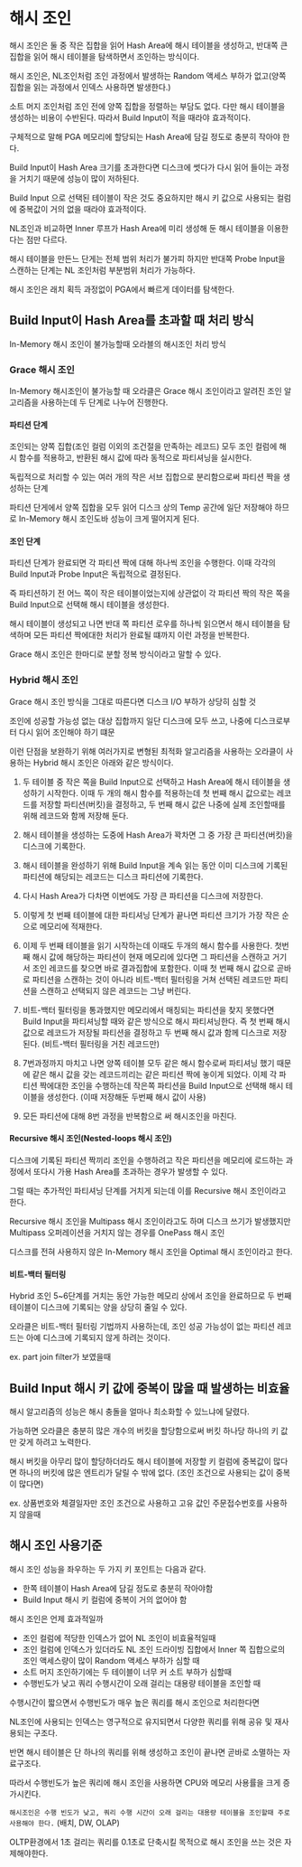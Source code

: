 # 해시 조인

해시 조인은 둘 중 작은 집합을 읽어 Hash Area에 해시 테이블을 생성하고, 반대쪽 큰 집합을 읽어 해시 테이블을 탐색하면서 조인하는 방식이다.

해시 조인은, NL조인처럼 조인 과정에서 발생하는 Random 액세스 부하가 없고(양쪽 집합을 읽는 과정에서 인덱스 사용하면 발생한다.)

소트 머지 조인처럼 조인 전에 양쪽 집합을 정렬하는 부담도 없다. 다만 해시 테이블을 생성하는 비용이 수반된다. 따라서 Build Input이 적을 때라야 효과적이다.

구체적으로 말해 PGA 메모리에 할당되는 Hash Area에 담길 정도로 충분히 작아야 한다.

Build Input이 Hash Area 크기를 초과한다면 디스크에 썻다가 다시 읽어 들이는 과정을 거치기 때문에 성능이 많이 저하된다.

Build Input 으로 선택된 테이블이 작은 것도 중요하지만 해시 키 값으로 사용되는 컬럼에 중복값이 거의 없을 때라야 효과적이다.

NL조인과 비교하면 Inner 루프가 Hash Area에 미리 생성해 둔 해시 테이블을 이용한다는 점만 다르다.

해시 테이블을 만든느 단게는 전체 범위 처리가 불가피 하지만 반대쪽 Probe Input을 스캔하는 단계는 NL 조인처럼 부분범위 처리가 가능하다.

해시 조인은 래치 획득 과정없이 PGA에서 빠르게 데이터를 탐색한다.

## Build Input이 Hash Area를 초과할 때 처리 방식

In-Memory 해시 조인이 불가능할때 오라블의 해시조인 처리 방식

### Grace 해시 조인

In-Memory 해시조인이 불가능할 때 오라클은 Grace 해시 조인이라고 알려진 조인 알고리즘을 사용하는데 두 단계로 나누어 진행한다.

#### 파티션 단계

조인되는 양쪽 집합(조인 컬럼 이외의 조건절을 만족하는 레코드) 모두 조인 컬럼에 해시 함수를 적용하고, 반환된 해시 값에 따라 동적으로 파티셔닝을 실시한다.

독립적으로 처리할 수 있는 여러 개의 작은 서브 집합으로 분리함으로써 파티션 짝을 생성하는 단계

파티션 단게에서 양쪽 집합을 모두 읽어 디스크 상의 Temp 공간에 일단 저장해야 하므로 In-Memory 해시 조인도바 성능이 크게 떨어지게 된다.

#### 조인 단계

파티션 단계가 완료되면 각 파티션 짝에 대해 하나씩 조인을 수행한다. 이때 각각의 Build Input과 Probe Input은 독립적으로 결정된다.

즉 파티션하기 전 어느 쪽이 작은 테이블이었는지에 상관없이 각 파티션 짝의 작은 쪽을 Build Input으로 선택해 해시 테이블을 생성한다.

해시 테이블이 생성되고 나면 반대 쪽 파티션 로우를 하나씩 읽으면서 해시 테이블을 탐색하며 모든 파티션 짝에대한 처리가 완료될 떄까지 이런 과정을 반복한다.

Grace 해시 조인은 한마디로 분할 정복 방식이라고 말할 수 있다.

### Hybrid 해시 조인

Grace 해시 조인 방식을 그대로 따른다면 디스크 I/O 부하가 상당히 심할 것

조인에 성공할 가능성 없는 대상 집합까지 일단 디스크에 모두 쓰고, 나중에 디스크로부터 다시 읽어 조인해야 하기 떄문

이런 단점을 보완하기 위해 여러가지로 변형된 최적화 알고리즘을 사용하는 오라클이 사용하는 Hybrid 해시 조인은 아래와 같은 방식이다.

1. 두 테이블 중 작은 쪽을 Build Input으로 선택하고 Hash Area에 해시 테이블을 생성하기 시작한다. 이때 두 개의 해시 함수를 적용하는데 첫 번째 해시 값으로는 레코드를 저장할 파티션(버킷)을 결정하고, 두 번째 해시 값은 나중에 실제 조인할때를 위해 레코드와 함께 저장해 둔다.

2. 해시 테이블을 생성하는 도중에 Hash Area가 꽉차면 그 중 가장 큰 파티션(버킷)을 디스크에 기록한다.

3. 해시 테이블을 완성하기 위해 Build Input을 계속 읽는 동안 이미 디스크에 기록된 파티션에 해당되는 레코드는 디스크 파티션에 기록한다.

4. 다시 Hash Area가 다차면 이번에도 가장 큰 파티션을 디스크에 저장한다.

5. 이렇게 첫 번째 테이블에 대한 파티셔닝 단계가 끝나면 파티션 크기가 가장 작은 순으로 메모리에 적재한다.

6. 이제 두 번째 테이블을 읽기 시작하는데 이때도 두개의 해시 함수를 사용한다. 첫번째 해시 값에 해당하는 파티션이 현재 메모리에 있다면 그 파티션을 스캔하고 거기서 조인 레코드를 찾으면 바로 결과집합에 포함한다. 이때 첫 번째 해시 값으로 곧바로 파티션을 스캔하는 것이 아니라 비트-백터 필터링을 거쳐 선택된 레코드만 파티션을 스캔하고 선택되지 않은 레코드는 그냥 버린다.

7. 비트-백터 필터링을 통과했지만 메모리에서 매칭되는 파티션을 찾지 못했다면 Build Input을 파티셔닝할 때와 같은 방식으로 해시 파티셔닝한다. 즉 첫 번째 해시 값으로 레코드가 저장될 파티션을 결정하고 두 번째 해시 값과 함께 디스크로 저장된다. (비트-백터 필터링을 거친 레코드만)

8. 7번과정까지 마치고 나면 양쪽 테이블 모두 같은 해시 함수로써 파티셔닝 했기 때문에 같은 해시 값을 갖는 레코드끼리는 같은 파티션 짝에 놓이게 되었다. 이제 각 파티션 짝에대한 조인을 수행하는데 작은쪽 파티션을 Build Input으로 선택해 해시 테이블을 생성한다. (이때 저장해둔 두번째 해시 값이 사용)

9. 모든 파티션에 대해 8번 과정을 반복함으로 써 해시조인을 마친다.

#### Recursive 해시 조인(Nested-loops 해시 조인)

디스크에 기록된 파티션 짝끼리 조인을 수행하려고 작은 파티션을 메모리에 로드하는 과정에서 또다시 가용 Hash Area를 초과하는 경우가 발생할 수 있다.

그럴 때는 추가적인 파티셔닝 단계를 거치게 되는데 이를 Recursive 해시 조인이라고 한다.

Recursive 해시 조인을 Multipass 해시 조인이라고도 하며 디스크 쓰기가 발생했지만 Multipass 오퍼레이션을 거치지 않는 경우를 OnePass 해시 조인

디스크를 전혀 사용하지 않은 In-Memory 해시 조인을 Optimal 해시 조인이라고 한다.

#### 비트-백터 필터링

Hybrid 조인 5~6단계를 거치는 동안 가능한 메모리 상에서 조인을 완료하므로 두 번째 테이블이 디스크에 기록되는 양을 상당히 줄일 수 있다.

오라클은 비트-백터 필터링 기법까지 사용하는데, 조인 성공 가능성이 없는 파티션 레코드는 아예 디스크에 기록되지 않게 하려는 것이다.

ex. part join filter가 보였을때

## Build Input 해시 키 값에 중복이 많을 때 발생하는 비효율

해시 알고리즘의 성능은 해시 충돌을 얼마나 최소화할 수 있느냐에 달렸다.

가능하면 오라클은 충분히 많은 개수의 버킷을 할당함으로써 버킷 하나당 하나의 키 값만 갖게 하려고 노력한다.

해시 버킷을 아무리 많이 할당하더라도 해시 테이블에 저장할 키 컬럼에 중복값이 많다면 하나의 버킷에 많은 엔트리가 달릴 수 밖에 없다. (조인 조건으로 사용되는 값이 중복이 많다면)

ex. 상품번호와 체결일자만 조인 조건으로 사용하고 고유 값인 주문접수번호를 사용하지 않을때

## 해시 조인 사용기준

해시 조인 성능을 좌우하는 두 가지 키 포인트는 다음과 같다.

-   한쪽 테이블이 Hash Area에 담길 정도로 충분히 작아야함
-   Build Input 해시 키 컬럼에 중복이 거의 없어야 함

해시 조인은 언제 효과적일까

-   조인 컬럼에 적당한 인덱스가 없어 NL 조인이 비효율적일때
-   조인 컬럼에 인덱스가 있더라도 NL 조인 드라이빙 집합에서 Inner 쪽 집합으로의 조인 액세스량이 많이 Random 액세스 부하가 심할 때
-   소트 머지 조인하기에는 두 테이블이 너무 커 소트 부하가 심할때
-   수행빈도가 낮고 쿼리 수행시간이 오래 걸리는 대용량 테이블을 조인할 때

수행시간이 짧으면서 수행빈도가 매우 높은 쿼리를 해시 조인으로 처리한다면

NL조인에 사용되는 인덱스는 영구적으로 유지되면서 다양한 쿼리를 위해 공유 및 재사용되는 구조다.

반면 해시 테이블은 단 하나의 쿼리를 위해 생성하고 조인이 끝나면 곧바로 소멸하는 자료구조다.

따라서 수행빈도가 높은 쿼리에 해시 조인을 사용하면 CPU와 메모리 사용률을 크게 증가시킨다.

`해시조인은 수행 빈도가 낮고, 쿼리 수행 시간이 오래 걸리는 대용량 테이블을 조인할때 주로 사용해야 한다.` (배치, DW, OLAP)

OLTP환경에서 1초 걸리는 쿼리를 0.1초로 단축시킬 목적으로 해시 조인을 쓰는 것은 자제해야한다.
